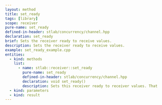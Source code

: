 ```yaml
---
layout: method
title: set_ready
tags: [library]
scope: receiver
pure-name: set_ready
defined-in-header: stlab/concurrency/channel.hpp 
declaration: set_ready
brief: Sets the receiver ready to receive values.
description: Sets the receiver ready to receive values.
example: set_ready_example.cpp
entities:
  - kind: methods
    list:
      - name: stlab::receiver::set_ready
        pure-name: set_ready
        defined-in-header: stlab/concurrency/channel.hpp 
        declaration: void set_ready()
        description: Sets this receiver ready to receiver values. That implies that no more downstream processes can be attached.
  - kind: parameters
  - kind: result
---
```

